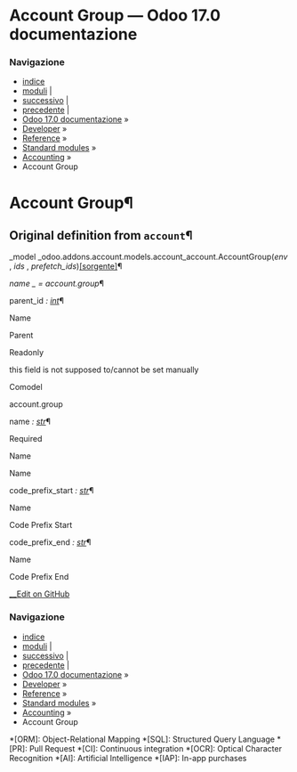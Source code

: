 # Account Group — Odoo 17.0 documentazione

### Navigazione

  * [indice](../../../../genindex.html "Indice generale")
  * [moduli](../../../../py-modindex.html "Indice del modulo Python") |
  * [successivo](account_report.html "Report") |
  * [precedente](account_fiscal_position.html "Fiscal Position") |
  * [Odoo 17.0 documentazione](../../../../index-2.html) »
  * [Developer](../../../../developer.html) »
  * [Reference](../../../reference.html) »
  * [Standard modules](../../standard_modules.html) »
  * [Accounting](../account.html) »
  * Account Group



# Account Group¶

## Original definition from `account`¶

_model _odoo.addons.account.models.account_account.AccountGroup(_env_ , _ids_ , _prefetch_ids_)[[sorgente]](https://github.com/odoo/odoo/blob/17.0/addons/account/models/account_account.py#L803)¶
    

_name _ = account.group_¶
    

parent_id _: [int](https://docs.python.org/3/library/functions.html#int "\(in Python v3.13\)")_¶
    

Name
    

Parent

Readonly
    

this field is not supposed to/cannot be set manually

Comodel
    

account.group

name _: [str](https://docs.python.org/3/library/stdtypes.html#str "\(in Python v3.13\)")_¶
    

Required
    

Name
    

Name

code_prefix_start _: [str](https://docs.python.org/3/library/stdtypes.html#str "\(in Python v3.13\)")_¶
    

Name
    

Code Prefix Start

code_prefix_end _: [str](https://docs.python.org/3/library/stdtypes.html#str "\(in Python v3.13\)")_¶
    

Name
    

Code Prefix End

[ __Edit on GitHub](https://github.com/odoo/documentation/edit/17.0/content/developer/reference/standard_modules/account/account_group.rst)

### Navigazione

  * [indice](../../../../genindex.html "Indice generale")
  * [moduli](../../../../py-modindex.html "Indice del modulo Python") |
  * [successivo](account_report.html "Report") |
  * [precedente](account_fiscal_position.html "Fiscal Position") |
  * [Odoo 17.0 documentazione](../../../../index-2.html) »
  * [Developer](../../../../developer.html) »
  * [Reference](../../../reference.html) »
  * [Standard modules](../../standard_modules.html) »
  * [Accounting](../account.html) »
  * Account Group


  *[ORM]: Object-Relational Mapping
  *[SQL]: Structured Query Language
  *[PR]: Pull Request
  *[CI]: Continuous integration
  *[OCR]: Optical Character Recognition
  *[AI]: Artificial Intelligence
  *[IAP]: In-app purchases